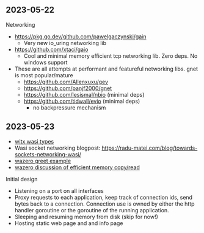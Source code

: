 

## 2023-05-22

Networking

- https://pkg.go.dev/github.com/pawelgaczynski/gain
    - Very new io_uring networking lib
- https://github.com/xtaci/gaio
    - Cool and minimal memory efficient tcp networking lib. Zero deps. No windows support
- These are all attempts at performant and featureful networking libs. gnet is most popular/mature
    - https://github.com/Allenxuxu/gev
    - https://github.com/panjf2000/gnet
    - https://github.com/lesismal/nbio (minimal deps)
    - https://github.com/tidwall/evio (minimal deps)
        - no backpressure mechanism

## 2023-05-23

- [witx wasi types](https://github.com/WebAssembly/WASI/blob/a206794fea66118945a520f6e0af3754cc51860b/phases/snapshot/witx/typenames.witx)
- Wasi socket networking blogpost: https://radu-matei.com/blog/towards-sockets-networking-wasi/
- [wazero greet example](https://github.com/tetratelabs/wazero/blob/4aca6fbd0e6404b30e86d4cfd97f7a465926fe7c/examples/allocation/tinygo/greet.go)
- [wazero discussion of efficient memory copy/read](https://github.com/tetratelabs/wazero/issues/525)

Initial design
- Listening on a port on all interfaces
- Proxy requests to each application, keep track of connection ids, send bytes back to a connection. Connection use is owned by either the http handler goroutine or the goroutine of the running application.
- Sleeping and resuming memory from disk (skip for now!)
- Hosting static web page and and info page
